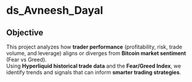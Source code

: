 # ds_Avneesh_Dayal
## Objective
This project analyzes how **trader performance** (profitability, risk, trade volume, and leverage) aligns or diverges from **Bitcoin market sentiment** (Fear vs Greed).  
Using **Hyperliquid historical trade data** and the **Fear/Greed Index**, we identify trends and signals that can inform **smarter trading strategies**.
